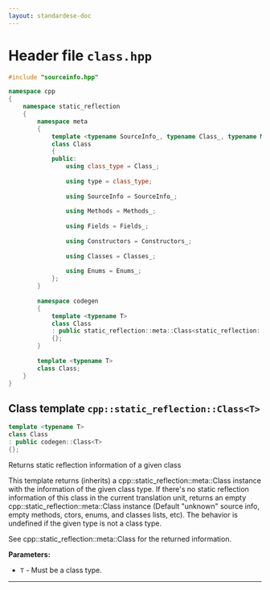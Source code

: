 ```yaml
---
layout: standardese-doc
---
```


# Header file `class.hpp`

``` cpp
#include "sourceinfo.hpp"

namespace cpp
{
    namespace static_reflection
    {
        namespace meta
        {
            template <typename SourceInfo_, typename Class_, typename Methods_, typename Fields_, typename Constructors_, typename Classes_, typename Enums_>
            class Class
            {
            public:
                using class_type = Class_;
                
                using type = class_type;
                
                using SourceInfo = SourceInfo_;
                
                using Methods = Methods_;
                
                using Fields = Fields_;
                
                using Constructors = Constructors_;
                
                using Classes = Classes_;
                
                using Enums = Enums_;
            };
        }
        
        namespace codegen
        {
            template <typename T>
            class Class
            : public static_reflection::meta::Class<static_reflection::meta::EmptySourceInfo<T>, T, ::cpp::meta::list<>, ::cpp::meta::list<>, ::cpp::meta::list<>, ::cpp::meta::list<>, ::cpp::meta::list<> >
            {};
        }
        
        template <typename T>
        class Class;
    }
}
```

## Class template `cpp::static_reflection::Class<T>`<a id="cpp::static_reflection::Class__T__"></a>

``` cpp
template <typename T>
class Class
: public codegen::Class<T>
{};
```

Returns static reflection information of a given class

This template returns (inherits) a cpp::static\_reflection::meta::Class instance with the information of the given class type. If there's no static reflection information of this class in the current translation unit, returns an empty cpp::static\_reflection::meta::Class instance (Default "unknown" source info, empty methods, ctors, enums, and classes lists, etc). The behavior is undefined if the given type is not a class type.

See cpp::static\_reflection::meta::Class for the returned information.

**Parameters:**

  - <a id="cpp::static_reflection::Class__T__.T"></a>`T` - Must be a class type.

-----
